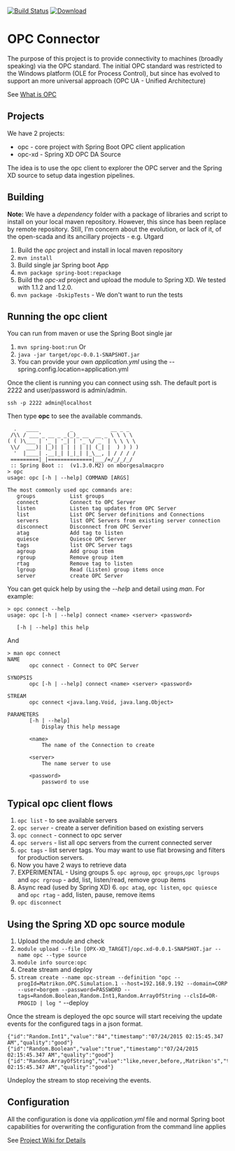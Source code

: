 [![Build Status](https://travis-ci.org/mborges-pivotal/opc-connector.svg?branch=master)](https://travis-ci.org/mborges-pivotal/opc-connector.svg?branch=master)
 [ ![Download](https://api.bintray.com/packages/mborges-pivotal/generic/opc-connector/images/download.svg) ](https://bintray.com/mborges-pivotal/generic/opc-connector/_latestVersion)

# OPC Connector
The purpose of this project is to provide connectivity to machines (broadly speaking) via the OPC standard. The initial OPC standard was restricted to the Windows platform (OLE for Process Control), but since has evolved to support an more universal approach (OPC UA - Unified Architecture)

See [What is OPC](https://opcfoundation.org/about/what-is-opc/)

## Projects

We have 2 projects: 

* opc - core project with Spring Boot OPC client application
* opc-xd - Spring XD OPC DA Source

The idea is to use the opc client to explorer the OPC server and the Spring XD source to setup data ingestion pipelines. 

## Building

**Note:** We have a *dependency* folder with a package of libraries and script to install on your local maven repository. However, this since has been replace by remote repository. Still, I'm concern about the evolution, or lack of it, of the open-scada and its ancillary projects - e.g. Utgard

1. Build the *opc* project and install in local maven repository
  1. ```mvn install```
2. Build single jar Spring boot App
  2. ```mvn package spring-boot:repackage```
3. Build the *opc-xd* project and upload the module to Spring XD. We tested with 1.1.2 and 1.2.0.
  3. ```mvn package -DskipTests``` - We don't want to run the tests

## Running the opc client

You can run from maven or use the Spring Boot single jar

1. ```mvn spring-boot:run``` Or
2. ```java -jar target/opc-0.0.1-SNAPSHOT.jar```
  2. You can provide your own *application.yml* using the --spring.config.location=application.yml 

Once the client is running you can connect using ssh. The default port is 2222 and user/password is admin/admin.

```ssh -p 2222 admin@localhost```

Then type **opc** to see the available commands. 

```
  .   ____          _            __ _ _
 /\\ / ___'_ __ _ _(_)_ __  __ _ \ \ \ \
( ( )\___ | '_ | '_| | '_ \/ _` | \ \ \ \
 \\/  ___)| |_)| | | | | || (_| |  ) ) ) )
  '  |____| .__|_| |_|_| |_\__, | / / / /
 =========|_|==============|___/=/_/_/_/
 :: Spring Boot ::  (v1.3.0.M2) on mborgesalmacpro
> opc
usage: opc [-h | --help] COMMAND [ARGS]

The most commonly used opc commands are:
   groups           List groups
   connect          Connect to OPC Server
   listen           Listen tag updates from OPC Server
   list             List OPC Server definitions and Connections
   servers          list OPC Servers from existing server connection
   disconnect       Disconnect from OPC Server
   atag             Add tag to listen
   quiesce          Quiesce OPC Server
   tags             list OPC Server tags
   agroup           Add group item
   rgroup           Remove group item
   rtag             Remove tag to listen
   lgroup           Read (Listen) group items once
   server           create OPC Server
```
You can get quick help by using the *--help* and detail using *man*. For example:

```
> opc connect --help
usage: opc [-h | --help] connect <name> <server> <password>

   [-h | --help] this help
```
And

```
> man opc connect
NAME
       opc connect - Connect to OPC Server

SYNOPSIS
       opc [-h | --help] connect <name> <server> <password>

STREAM
       opc connect <java.lang.Void, java.lang.Object>

PARAMETERS
       [-h | --help]
           Display this help message

       <name>
           The name of the Connection to create

       <server>
           The name server to use

       <password>
           password to use

```
## Typical opc client flows

1. ```opc list``` - to see available servers
2. ```opc server``` - create a server definition based on existing servers
3. ```opc connect``` - connect to opc server
  3. ```opc servers``` - list all opc servers from the current connected server 
4. ```opc tags``` - list server tags. You may want to use flat browsing and filters for production servers.
5. Now you have 2 ways to retrieve data
  5. EXPERIMENTAL - Using groups
    5. ```opc agroup```, ```opc groups```,```opc lgroups``` and ```opc rgroup``` - add, list, listen/read, remove group items
  6. Async read (used by Spring XD)
    6. ```opc atag```, ```opc listen```, ```opc quiesce``` and ```opc rtag``` - add, listen, pause, remove items
7. ```opc disconnect``` 

## Using the Spring XD opc source module

1. Upload the module and check
  1. ```module upload --file [OPX-XD_TARGET]/opc.xd-0.0.1-SNAPSHOT.jar --name opc --type source```
  1. ```module info source:opc```
2. Create stream and deploy
  2. ```stream create --name opc-stream --definition "opc --progId=Matrikon.OPC.Simulation.1 --host=192.168.9.192 --domain=CORP --user=borgem --password=PASSWORD --tags=Random.Boolean,Random.Int1,Random.ArrayOfString --clsId=OR-PROGID | log "``` --deploy
   
Once the stream is deployed the opc source will start receiving the update events for the configured tags in a json format. 

```
{"id":"Random.Int1","value":"84","timestamp":"07/24/2015 02:15:45.347 AM","quality":"good"}
{"id":"Random.Boolean","value":"true","timestamp":"07/24/2015 02:15:45.347 AM","quality":"good"}
{"id":"Random.ArrayOfString","value":"like,never,before,,Matrikon's","timestamp":"07/24/2015 02:15:45.347 AM","quality":"good"}
```
Undeploy the stream to stop receiving the events. 
  

## Configuration

All the configuration is done via *application.yml* file and normal Spring boot capabilities for overwriting the configuration from the command line applies

See [Project Wiki for Details](https://github.com/mborges-pivotal/opc-connector/wiki)


